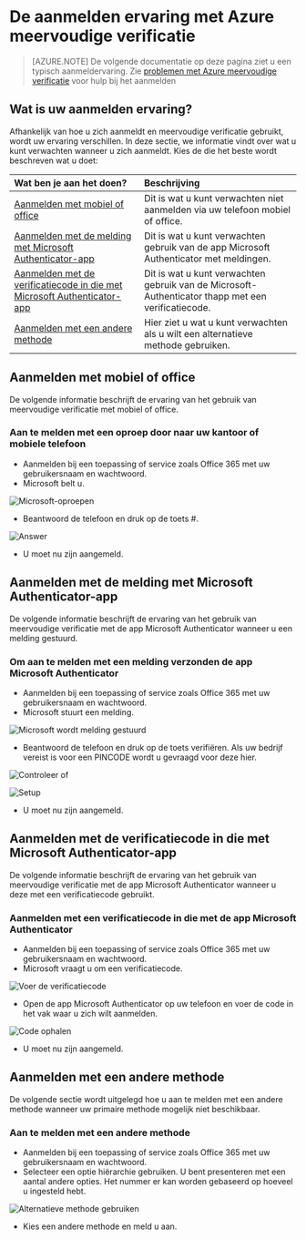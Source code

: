 <properties
    pageTitle="Azure aanmelding bij MFA ervaring met Azure meervoudige verificatie"
    description="Deze pagina, vindt u instructies over waar kunt u om de verschillende aanmelding bij methoden beschikbaar voor communicatie met Azure MFA weer te geven."
    keywords="gebruikersverificatie, aanmeldervaring, aanmelden met een mobiele telefoon, aanmelden met een telefoon op kantoor"
    services="multi-factor-authentication"
    documentationCenter=""
    authors="kgremban"
    manager="femila"
    editor="curtland"/>

<tags
    ms.service="multi-factor-authentication"
    ms.workload="identity"
    ms.tgt_pltfrm="na"
    ms.devlang="na"
    ms.topic="article"
    ms.date="08/22/2016"
    ms.author="kgremban"/>

# <a name="the-sign-in-experience-with-azure-multi-factor-authentication"></a>De aanmelden ervaring met Azure meervoudige verificatie
> [AZURE.NOTE]  De volgende documentatie op deze pagina ziet u een typisch aanmeldervaring.  Zie [problemen met Azure meervoudige verificatie](multi-factor-authentication-end-user-manage-settings.md) voor hulp bij het aanmelden



## <a name="what-will-your-sign-in-experience-be"></a>Wat is uw aanmelden ervaring?
Afhankelijk van hoe u zich aanmeldt en meervoudige verificatie gebruikt, wordt uw ervaring verschillen.  In deze sectie, we informatie vindt over wat u kunt verwachten wanneer u zich aanmeldt.  Kies de die het beste wordt beschreven wat u doet:


Wat ben je aan het doen?|Beschrijving
:------------- | :------------- |
[Aanmelden met mobiel of office](#signing-in-with-mobile-or-office-phone) | Dit is wat u kunt verwachten niet aanmelden via uw telefoon mobiel of office.
[Aanmelden met de melding met Microsoft Authenticator-app](#signing-in-with-the-microsoft-authenticator-app-using-notification) | Dit is wat u kunt verwachten gebruik van de app Microsoft Authenticator met meldingen.
[Aanmelden met de verificatiecode in die met Microsoft Authenticator-app](#signing-in-with-the-microsoft-authenticator-app-using-verification-code)|Dit is wat u kunt verwachten gebruik van de Microsoft-Authenticator thapp met een verificatiecode.
[Aanmelden met een andere methode](#signing-in-with-an-alternate-method)|Hier ziet u wat u kunt verwachten als u wilt een alternatieve methode gebruiken.

## <a name="signing-in-with-mobile-or-office-phone"></a>Aanmelden met mobiel of office

De volgende informatie beschrijft de ervaring van het gebruik van meervoudige verificatie met mobiel of office.

### <a name="to-sign-in-with-a-call-to-your-office-or-mobile-phone"></a>Aan te melden met een oproep door naar uw kantoor of mobiele telefoon

- Aanmelden bij een toepassing of service zoals Office 365 met uw gebruikersnaam en wachtwoord.
- Microsoft belt u.

![Microsoft-oproepen](./media/multi-factor-authentication-end-user-signin-phone/call.png)

- Beantwoord de telefoon en druk op de toets #.

![Answer](./media/multi-factor-authentication-end-user-signin-phone/phone.png)

- U moet nu zijn aangemeld.</li>

## <a name="signing-in-with-the-microsoft-authenticator-app-using-notification"></a>Aanmelden met de melding met Microsoft Authenticator-app

De volgende informatie beschrijft de ervaring van het gebruik van meervoudige verificatie met de app Microsoft Authenticator wanneer u een melding gestuurd.

### <a name="to-sign-in-with-a-notification-sent-the-microsoft-authenticator-app"></a>Om aan te melden met een melding verzonden de app Microsoft Authenticator

- Aanmelden bij een toepassing of service zoals Office 365 met uw gebruikersnaam en wachtwoord.
- Microsoft stuurt een melding.

![Microsoft wordt melding gestuurd](./media/multi-factor-authentication-end-user-signin-app-notify/notify.png)


- Beantwoord de telefoon en druk op de toets verifiëren.  Als uw bedrijf vereist is voor een PINCODE wordt u gevraagd voor deze hier.

![Controleer of](./media/multi-factor-authentication-end-user-signin-app-notify/phone.png)

![Setup](./media/multi-factor-authentication-end-user-first-time-mobile-app/scan3.png)

- U moet nu zijn aangemeld.


## <a name="signing-in-with-the-microsoft-authenticator-app-using-verification-code"></a>Aanmelden met de verificatiecode in die met Microsoft Authenticator-app

De volgende informatie beschrijft de ervaring van het gebruik van meervoudige verificatie met de app Microsoft Authenticator wanneer u deze met een verificatiecode gebruikt.

### <a name="to-sign-in-using-a-verification-code-with-the-microsoft-authenticator-app"></a>Aanmelden met een verificatiecode in die met de app Microsoft Authenticator

- Aanmelden bij een toepassing of service zoals Office 365 met uw gebruikersnaam en wachtwoord.
- Microsoft vraagt u om een verificatiecode.

![Voer de verificatiecode](./media/multi-factor-authentication-end-user-signin-app-verify/verify.png)

- Open de app Microsoft Authenticator op uw telefoon en voer de code in het vak waar u zich wilt aanmelden.

![Code ophalen](./media/multi-factor-authentication-end-user-signin-app-verify/phone.png)



- U moet nu zijn aangemeld.


## <a name="signing-in-with-an-alternate-method"></a>Aanmelden met een andere methode


De volgende sectie wordt uitgelegd hoe u aan te melden met een andere methode wanneer uw primaire methode mogelijk niet beschikbaar.

### <a name="to-sign-in-with-an-alternate-method"></a>Aan te melden met een andere methode

- Aanmelden bij een toepassing of service zoals Office 365 met uw gebruikersnaam en wachtwoord.
- Selecteer een optie hiërarchie gebruiken.  U bent presenteren met een aantal andere opties. Het nummer er kan worden gebaseerd op hoeveel u ingesteld hebt.

![Alternatieve methode gebruiken](./media/multi-factor-authentication-end-user-signin-alt/alt.png)

- Kies een andere methode en meld u aan.
